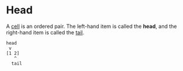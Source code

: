 # Head

A [cell](glossary/cell) is an ordered pair. The left-hand item is called the **head**, and the right-hand item is called the [tail](glossary/tail).

```
head
 v 
[1 2]
   ^
  tail
```

